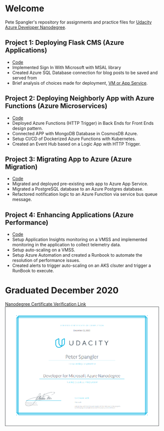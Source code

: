 # Welcome

Pete Spangler's repository for assignments and practice files for [Udacity Azure Developer Nanodegree](https://www.udacity.com/course/developer-for-microsoft-azure-nanodegree--nd081).

[//]: # (Image References)
[graduation]: ./AzureNanodegree.PNG "Graduation"

## Project 1: Deploying Flask CMS (Azure Applications)
- [Code](./Article_CMS_Project)
- Implemented Sign In With Microsoft with MSAL library
- Created Azure SQL Database connection for blog posts to be saved and served from
- Brief analysis of choices made for deployment, [VM or App Service](./Article_CMS_Project/WRITEUP.md/).

## Project 2: Deploying Neighborly App with Azure Functions (Azure Microservices)
- [Code](./Neighborly_APP)
- Deployed Azure Functions (HTTP Trigger) in Back Ends for Front Ends design pattern.
- Connected APP with MongoDB Database in CosmosDB Azure.
- Setup CI/CD of Dockerized Azure Functions with Kubernetes.
- Created an Event Hub based on a Logic App with HTTP Trigger.

## Project 3: Migrating App to Azure (Azure Migration)
- [Code](./Migrate_App_to_Azure)
- Migrated and deployed pre-existing web app to Azure App Service.
- Migrated a PostgreSQL database to an Azure Postgres database.
- Refactored notification logic to an Azure Function via service bus queue message.

## Project 4: Enhancing Applications (Azure Performance)
- [Code](./Enhancing_Applications)
- Setup Application Insights monitoring on a VMSS and implemented monitoring in the application to collect telemetry data.
- Setup auto-scaling on a VMSS.
- Setup Azure Automation and created a Runbook to automate the resolution of performance issues.
- Created alerts to trigger auto-scaling on an AKS clsuter and trigger a RunBook to execute.

# Graduated December 2020
[Nanodegree Certificate Verification Link](https://graduation.udacity.com/confirm/UHPTK6LA)
![Certificate][Graduation]